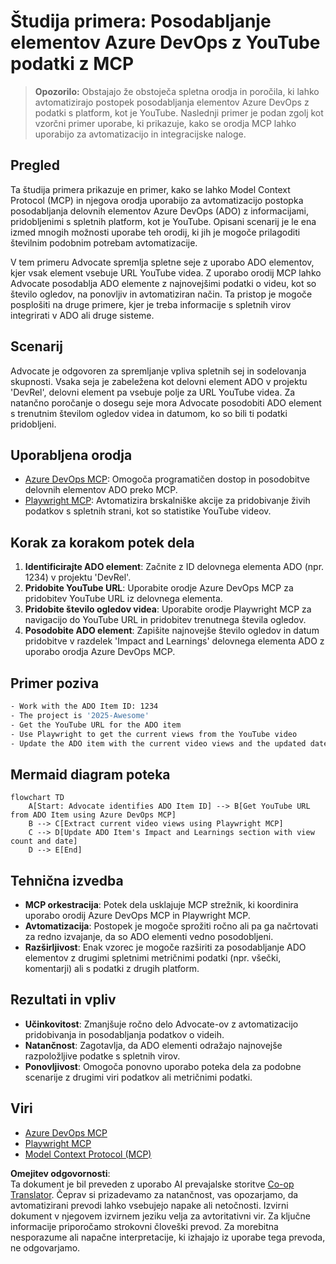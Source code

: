 <!--
CO_OP_TRANSLATOR_METADATA:
{
  "original_hash": "14a2dfbea55ef735660a06bd6bdfe5f3",
  "translation_date": "2025-07-14T06:16:14+00:00",
  "source_file": "09-CaseStudy/UpdateADOItemsFromYT.md",
  "language_code": "sl"
}
-->
# Študija primera: Posodabljanje elementov Azure DevOps z YouTube podatki z MCP

> **Opozorilo:** Obstajajo že obstoječa spletna orodja in poročila, ki lahko avtomatizirajo postopek posodabljanja elementov Azure DevOps z podatki s platform, kot je YouTube. Naslednji primer je podan zgolj kot vzorčni primer uporabe, ki prikazuje, kako se orodja MCP lahko uporabijo za avtomatizacijo in integracijske naloge.

## Pregled

Ta študija primera prikazuje en primer, kako se lahko Model Context Protocol (MCP) in njegova orodja uporabijo za avtomatizacijo postopka posodabljanja delovnih elementov Azure DevOps (ADO) z informacijami, pridobljenimi s spletnih platform, kot je YouTube. Opisani scenarij je le ena izmed mnogih možnosti uporabe teh orodij, ki jih je mogoče prilagoditi številnim podobnim potrebam avtomatizacije.

V tem primeru Advocate spremlja spletne seje z uporabo ADO elementov, kjer vsak element vsebuje URL YouTube videa. Z uporabo orodij MCP lahko Advocate posodablja ADO elemente z najnovejšimi podatki o videu, kot so število ogledov, na ponovljiv in avtomatiziran način. Ta pristop je mogoče posplošiti na druge primere, kjer je treba informacije s spletnih virov integrirati v ADO ali druge sisteme.

## Scenarij

Advocate je odgovoren za spremljanje vpliva spletnih sej in sodelovanja skupnosti. Vsaka seja je zabeležena kot delovni element ADO v projektu 'DevRel', delovni element pa vsebuje polje za URL YouTube videa. Za natančno poročanje o dosegu seje mora Advocate posodobiti ADO element s trenutnim številom ogledov videa in datumom, ko so bili ti podatki pridobljeni.

## Uporabljena orodja

- [Azure DevOps MCP](https://github.com/microsoft/azure-devops-mcp): Omogoča programatičen dostop in posodobitve delovnih elementov ADO preko MCP.
- [Playwright MCP](https://github.com/microsoft/playwright-mcp): Avtomatizira brskalniške akcije za pridobivanje živih podatkov s spletnih strani, kot so statistike YouTube videov.

## Korak za korakom potek dela

1. **Identificirajte ADO element**: Začnite z ID delovnega elementa ADO (npr. 1234) v projektu 'DevRel'.
2. **Pridobite YouTube URL**: Uporabite orodje Azure DevOps MCP za pridobitev YouTube URL iz delovnega elementa.
3. **Pridobite število ogledov videa**: Uporabite orodje Playwright MCP za navigacijo do YouTube URL in pridobitev trenutnega števila ogledov.
4. **Posodobite ADO element**: Zapišite najnovejše število ogledov in datum pridobitve v razdelek 'Impact and Learnings' delovnega elementa ADO z uporabo orodja Azure DevOps MCP.

## Primer poziva

```bash
- Work with the ADO Item ID: 1234
- The project is '2025-Awesome'
- Get the YouTube URL for the ADO item
- Use Playwright to get the current views from the YouTube video
- Update the ADO item with the current video views and the updated date of the information
```

## Mermaid diagram poteka

```mermaid
flowchart TD
    A[Start: Advocate identifies ADO Item ID] --> B[Get YouTube URL from ADO Item using Azure DevOps MCP]
    B --> C[Extract current video views using Playwright MCP]
    C --> D[Update ADO Item's Impact and Learnings section with view count and date]
    D --> E[End]
```

## Tehnična izvedba

- **MCP orkestracija**: Potek dela usklajuje MCP strežnik, ki koordinira uporabo orodij Azure DevOps MCP in Playwright MCP.
- **Avtomatizacija**: Postopek je mogoče sprožiti ročno ali pa ga načrtovati za redno izvajanje, da so ADO elementi vedno posodobljeni.
- **Razširljivost**: Enak vzorec je mogoče razširiti za posodabljanje ADO elementov z drugimi spletnimi metričnimi podatki (npr. všečki, komentarji) ali s podatki z drugih platform.

## Rezultati in vpliv

- **Učinkovitost**: Zmanjšuje ročno delo Advocate-ov z avtomatizacijo pridobivanja in posodabljanja podatkov o videih.
- **Natančnost**: Zagotavlja, da ADO elementi odražajo najnovejše razpoložljive podatke s spletnih virov.
- **Ponovljivost**: Omogoča ponovno uporabo poteka dela za podobne scenarije z drugimi viri podatkov ali metričnimi podatki.

## Viri

- [Azure DevOps MCP](https://github.com/microsoft/azure-devops-mcp)
- [Playwright MCP](https://github.com/microsoft/playwright-mcp)
- [Model Context Protocol (MCP)](https://modelcontextprotocol.io/)

**Omejitev odgovornosti**:  
Ta dokument je bil preveden z uporabo AI prevajalske storitve [Co-op Translator](https://github.com/Azure/co-op-translator). Čeprav si prizadevamo za natančnost, vas opozarjamo, da avtomatizirani prevodi lahko vsebujejo napake ali netočnosti. Izvirni dokument v njegovem izvirnem jeziku velja za avtoritativni vir. Za ključne informacije priporočamo strokovni človeški prevod. Za morebitna nesporazume ali napačne interpretacije, ki izhajajo iz uporabe tega prevoda, ne odgovarjamo.